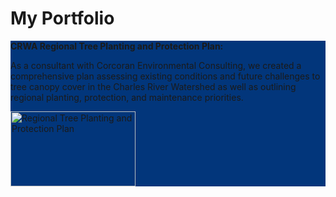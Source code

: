 # My Portfolio

<section style="background-color:#02367B">
  <b>CRWA Regional Tree Planting and Protection Plan:</b>
  <p style='size:12'>
    
  As a consultant with Corcoran Environmental Consulting, we created a comprehensive plan assessing existing conditions and future challenges to tree canopy cover in the 
Charles River Watershed as well as outlining regional planting, protection, and maintenance priorities.

  </p>
    <a href="https://storymaps.arcgis.com/stories/10fdd6beaffd4f949473a7a6dc70f745">
    <img style="border-width=100%;" src="Screenshot 2024-11-11 155553.png" alt="Regional Tree Planting and Protection Plan" width="200" height="120">
    </a>
    
</section>
